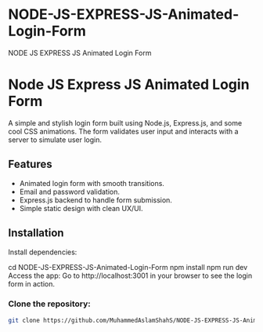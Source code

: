 # NODE-JS-EXPRESS-JS-Animated-Login-Form
NODE JS EXPRESS JS Animated Login Form

# Node JS Express JS Animated Login Form

A simple and stylish login form built using Node.js, Express.js, and some cool CSS animations. The form validates user input and interacts with a server to simulate user login.

## Features

- Animated login form with smooth transitions.
- Email and password validation.
- Express.js backend to handle form submission.
- Simple static design with clean UX/UI.

## Installation

Install dependencies:

cd NODE-JS-EXPRESS-JS-Animated-Login-Form
npm install
npm run dev
Access the app:
Go to http://localhost:3001 in your browser to see the login form in action.

### Clone the repository:
```bash
git clone https://github.com/MuhammedAslamShahS/NODE-JS-EXPRESS-JS-Animated-Login-Form.git


